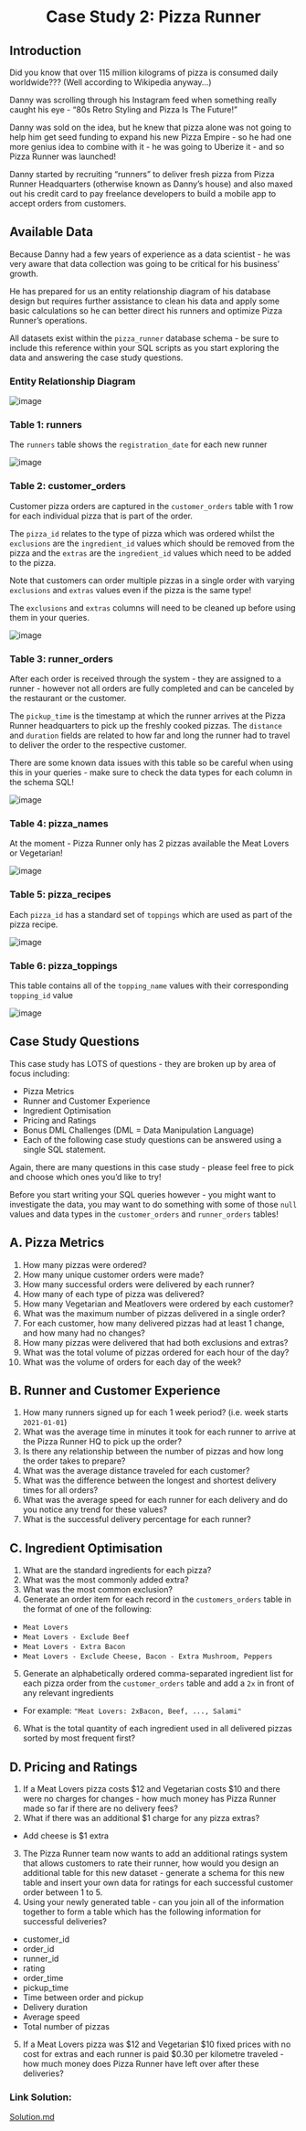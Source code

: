 # <p align = "center"> Case Study 2: Pizza Runner
## Introduction
Did you know that over 115 million kilograms of pizza is consumed daily worldwide??? (Well according to Wikipedia anyway…)

Danny was scrolling through his Instagram feed when something really caught his eye - “80s Retro Styling and Pizza Is The Future!”

Danny was sold on the idea, but he knew that pizza alone was not going to help him get seed funding to expand his new Pizza Empire - so he had one more genius idea to combine with it - he was going to Uberize it - and so Pizza Runner was launched!

Danny started by recruiting “runners” to deliver fresh pizza from Pizza Runner Headquarters (otherwise known as Danny’s house) and also maxed out his credit card to pay freelance developers to build a mobile app to accept orders from customers.

## Available Data
Because Danny had a few years of experience as a data scientist - he was very aware that data collection was going to be critical for his business’ growth.

He has prepared for us an entity relationship diagram of his database design but requires further assistance to clean his data and apply some basic calculations so he can better direct his runners and optimize Pizza Runner’s operations.

All datasets exist within the ```pizza_runner``` database schema - be sure to include this reference within your SQL scripts as you start exploring the data and answering the case study questions.

### Entity Relationship Diagram
![image](https://github.com/user-attachments/assets/afd6d60b-7055-4901-9be7-996120cb563a)
### Table 1: runners
The ```runners``` table shows the ```registration_date``` for each new runner

![image](https://github.com/user-attachments/assets/d4a67070-1854-4ebe-8817-58f1fb4cb397)
### Table 2: customer_orders
Customer pizza orders are captured in the ```customer_orders``` table with 1 row for each individual pizza that is part of the order.

The ```pizza_id``` relates to the type of pizza which was ordered whilst the ```exclusions``` are the ```ingredient_id``` values which should be removed from the pizza and the ```extras``` are the ```ingredient_id``` values which need to be added to the pizza.

Note that customers can order multiple pizzas in a single order with varying ```exclusions``` and ```extras``` values even if the pizza is the same type!

The ```exclusions``` and ```extras``` columns will need to be cleaned up before using them in your queries.

![image](https://github.com/user-attachments/assets/fc63525f-6e61-42dd-bd85-f9aa560c351f)

### Table 3: runner_orders
After each order is received through the system - they are assigned to a runner - however not all orders are fully completed and can be canceled by the restaurant or the customer.

The ```pickup_time``` is the timestamp at which the runner arrives at the Pizza Runner headquarters to pick up the freshly cooked pizzas. The ```distance``` and ```duration``` fields are related to how far and long the runner had to travel to deliver the order to the respective customer.

There are some known data issues with this table so be careful when using this in your queries - make sure to check the data types for each column in the schema SQL!

![image](https://github.com/user-attachments/assets/91fc2453-ffb7-41db-993d-63cfea07d3d4)

### Table 4: pizza_names
At the moment - Pizza Runner only has 2 pizzas available the Meat Lovers or Vegetarian!

![image](https://github.com/user-attachments/assets/21fbd151-d5aa-4fc1-a658-ae11ad0a8f6e)

### Table 5: pizza_recipes
Each ```pizza_id``` has a standard set of ```toppings``` which are used as part of the pizza recipe.

![image](https://github.com/user-attachments/assets/a4bef569-50bc-4646-8ca1-1ab724387192)


### Table 6: pizza_toppings
This table contains all of the ```topping_name``` values with their corresponding ```topping_id``` value

![image](https://github.com/user-attachments/assets/e428b4e6-c95e-4ac7-b6fd-73ba44ec4812)

## Case Study Questions
This case study has LOTS of questions - they are broken up by area of focus including:

- Pizza Metrics
- Runner and Customer Experience
- Ingredient Optimisation
- Pricing and Ratings
- Bonus DML Challenges (DML = Data Manipulation Language)
- Each of the following case study questions can be answered using a single SQL statement.

Again, there are many questions in this case study - please feel free to pick and choose which ones you’d like to try!

Before you start writing your SQL queries however - you might want to investigate the data, you may want to do something with some of those ```null``` values and data types in the ```customer_orders``` and ```runner_orders``` tables!

## A. Pizza Metrics
1. How many pizzas were ordered?
2. How many unique customer orders were made?
3. How many successful orders were delivered by each runner?
4. How many of each type of pizza was delivered?
5. How many Vegetarian and Meatlovers were ordered by each customer?
6. What was the maximum number of pizzas delivered in a single order?
7. For each customer, how many delivered pizzas had at least 1 change, and how many had no changes?
8. How many pizzas were delivered that had both exclusions and extras?
9. What was the total volume of pizzas ordered for each hour of the day?
10. What was the volume of orders for each day of the week?

## B. Runner and Customer Experience
1. How many runners signed up for each 1 week period? (i.e. week starts ```2021-01-01```)
2. What was the average time in minutes it took for each runner to arrive at the Pizza Runner HQ to pick up the order?
3. Is there any relationship between the number of pizzas and how long the order takes to prepare?
4. What was the average distance traveled for each customer?
5. What was the difference between the longest and shortest delivery times for all orders?
6. What was the average speed for each runner for each delivery and do you notice any trend for these values?
7. What is the successful delivery percentage for each runner?

## C. Ingredient Optimisation
1. What are the standard ingredients for each pizza?
2. What was the most commonly added extra?
3. What was the most common exclusion?
4. Generate an order item for each record in the ```customers_orders``` table in the format of one of the following:
- ```Meat Lovers```
- ```Meat Lovers - Exclude Beef```
- ```Meat Lovers - Extra Bacon```
- ```Meat Lovers - Exclude Cheese, Bacon - Extra Mushroom, Peppers```
5. Generate an alphabetically ordered comma-separated ingredient list for each pizza order from the ```customer_orders``` table and add a ```2x``` in front of any relevant ingredients
- For example: ```"Meat Lovers: 2xBacon, Beef, ..., Salami"```
6. What is the total quantity of each ingredient used in all delivered pizzas sorted by most frequent first?

## D. Pricing and Ratings
1. If a Meat Lovers pizza costs $12 and Vegetarian costs $10 and there were no charges for changes - how much money has Pizza Runner made so far if there are no delivery fees?
2. What if there was an additional $1 charge for any pizza extras?
- Add cheese is $1 extra
3. The Pizza Runner team now wants to add an additional ratings system that allows customers to rate their runner, how would you design an additional table for this new dataset - generate a schema for this new table and insert your own data for ratings for each successful customer order between 1 to 5.
4. Using your newly generated table - can you join all of the information together to form a table which has the following information for successful deliveries?
- customer_id
- order_id
- runner_id
- rating
- order_time
- pickup_time
- Time between order and pickup
- Delivery duration
- Average speed
- Total number of pizzas
5. If a Meat Lovers pizza was $12 and Vegetarian $10 fixed prices with no cost for extras and each runner is paid $0.30 per kilometre traveled - how much money does Pizza Runner have left over after these deliveries?

### Link Solution:
[Solution.md](https://github.com/lenhathoanvu/SQL_Challenge/blob/master/Case%20Study%202/Solution.md)
